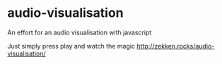 # audio-visualisation
An effort for an audio visualisation with javascript

Just simply press play and watch the magic
http://zekken.rocks/audio-visualisation/
